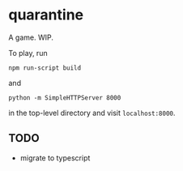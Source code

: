 # quarantine
A game. WIP.

To play, run

	npm run-script build

and

    python -m SimpleHTTPServer 8000

in the top-level directory and visit `localhost:8000`.

## TODO

* migrate to typescript
